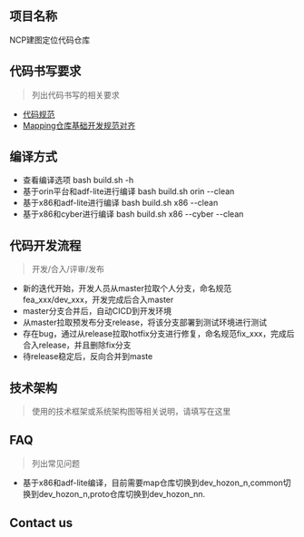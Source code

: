 ## 项目名称
NCP建图定位代码仓库

## 代码书写要求
> 列出代码书写的相关要求
* [代码规范](https://hozonauto.feishu.cn/wiki/PzUWwj5U6iikt4krZxFcSvPZnUe)
* [Mapping仓库基础开发规范对齐](https://hozonauto.feishu.cn/wiki/S3pswYCV0i4uM1kZwOKcuuDPnCe)


## 编译方式
* 查看编译选项
bash build.sh -h 
* 基于orin平台和adf-lite进行编译
bash build.sh orin --clean
* 基于x86和adf-lite进行编译
bash build.sh x86 --clean
* 基于x86和cyber进行编译
bash build.sh x86 --cyber --clean


## 代码开发流程
> 开发/合入/评审/发布 
* 新的迭代开始，开发人员从master拉取个人分支，命名规范fea_xxx/dev_xxx，开发完成后合入master
* master分支合并后，自动CICD到开发环境
* 从master拉取预发布分支release，将该分支部署到测试环境进行测试
* 存在bug，通过从release拉取hotfix分支进行修复，命名规范fix_xxx，完成后合入release，并且删除fix分支
* 待release稳定后，反向合并到maste

## 技术架构
> 使用的技术框架或系统架构图等相关说明，请填写在这里  

## FAQ
> 列出常见问题 
* 基于x86和adf-lite编译，目前需要map仓库切换到dev_hozon_n,common切换到dev_hozon_n,proto仓库切换到dev_hozon_nn.


## Contact us
